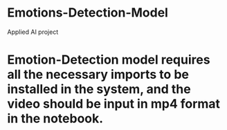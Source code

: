 # Emotions-Detection-Model
Applied AI project

# Emotion-Detection model requires all the necessary imports to be installed in the system, and the video should be input in mp4 format in the notebook.
